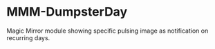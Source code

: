# MMM-DumpsterDay
Magic Mirror module showing specific pulsing image as notification on recurring days.
